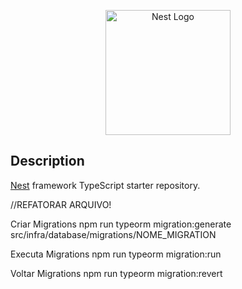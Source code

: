 <p align="center">
  <a href="http://nestjs.com/" target="blank"><img src="https://nestjs.com/img/logo-small.svg" width="200" alt="Nest Logo" /></a>
</p>

[circleci-image]: https://img.shields.io/circleci/build/github/nestjs/nest/master?token=abc123def456
[circleci-url]: https://circleci.com/gh/nestjs/nest

## Description

[Nest](https://github.com/nestjs/nest) framework TypeScript starter repository.

//REFATORAR ARQUIVO!

Criar Migrations
npm run typeorm migration:generate src/infra/database/migrations/NOME_MIGRATION

Executa Migrations
npm run typeorm migration:run

Voltar Migrations
npm run typeorm migration:revert
